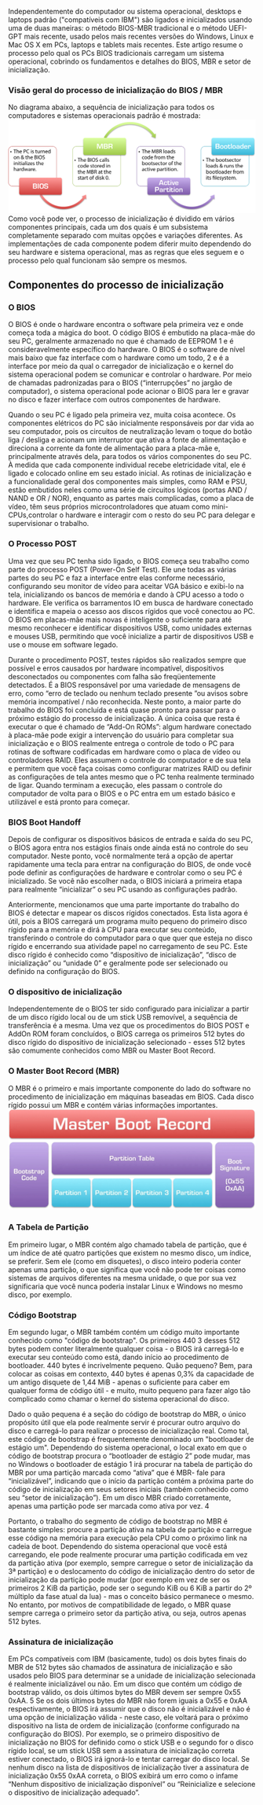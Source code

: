 
Independentemente do computador ou sistema operacional, desktops e laptops padrão ("compatíveis com IBM") são ligados e inicializados usando uma de duas maneiras: o método BIOS-MBR tradicional e o método UEFI-GPT mais recente, usado pelos mais recentes versões do Windows, Linux e Mac OS X em PCs, laptops e tablets mais recentes. Este artigo resume o processo pelo qual os PCs BIOS tradicionais carregam um sistema operacional, cobrindo os fundamentos e detalhes do BIOS, MBR e setor de inicialização.

### Visão geral do processo de inicialização do BIOS / MBR
No diagrama abaixo, a sequência de inicialização para todos os computadores e sistemas operacionais padrão é mostrada:
![](fotos/1-MBR-Boot-Sequence.png)
Como você pode ver, o processo de inicialização é dividido em vários componentes principais, cada um dos quais é um subsistema completamente separado com muitas opções e variações diferentes. As implementações de cada componente podem diferir muito dependendo do seu hardware e sistema operacional, mas as regras que eles seguem e o processo pelo qual funcionam são sempre os mesmos.

## Componentes do processo de inicialização
### O BIOS
O BIOS é onde o hardware encontra o software pela primeira vez e onde começa toda a mágica do boot. O  código BIOS é embutido na placa-mãe do seu PC, geralmente armazenado no que é chamado de EEPROM  1 e é consideravelmente específico do hardware. O BIOS é o software de nível mais baixo que faz interface com o hardware como um todo, 2 e é a interface por meio da qual o carregador de inicialização e o kernel do sistema operacional podem se comunicar e controlar o hardware. Por meio de chamadas padronizadas para o BIOS (“interrupções” no jargão de computador), o sistema operacional pode acionar o BIOS para ler e gravar no disco e fazer interface com outros componentes de hardware.

Quando o seu PC é ligado pela primeira vez, muita coisa acontece. Os componentes elétricos do PC são inicialmente responsáveis ​​por dar vida ao seu computador, pois os circuitos de neutralização levam o toque do botão liga / desliga e acionam um interruptor que ativa a fonte de alimentação e direciona a corrente da fonte de alimentação para a placa-mãe e, principalmente através dela, para todos os vários componentes do seu PC. À medida que cada componente individual recebe eletricidade vital, ele é ligado e colocado online em seu estado inicial. As rotinas de inicialização e a funcionalidade geral dos componentes mais simples, como RAM e PSU, estão embutidos neles como uma série de circuitos lógicos (portas AND / NAND e OR / NOR), enquanto as partes mais complicadas, como a placa de vídeo, têm seus próprios microcontroladores que atuam como mini-CPUs,controlar o hardware e interagir com o resto do seu PC para delegar e supervisionar o trabalho.

### O Processo POST
Uma vez que seu PC tenha sido ligado, o BIOS começa seu trabalho como parte do processo POST (Power-On Self Test). Ele une todas as várias partes do seu PC e faz a interface entre elas conforme necessário, configurando seu monitor de vídeo para aceitar VGA básico e exibi-lo na tela, inicializando os bancos de memória e dando à CPU acesso a todo o hardware. Ele verifica os barramentos IO em busca de hardware conectado e identifica e mapeia o acesso aos discos rígidos que você conectou ao PC. O BIOS em placas-mãe mais novas é inteligente o suficiente para até mesmo reconhecer e identificar dispositivos USB, como unidades externas e mouses USB, permitindo que você inicialize a partir de dispositivos USB e use o mouse em software legado.

Durante o procedimento POST, testes rápidos são realizados sempre que possível e erros causados ​​por hardware incompatível, dispositivos desconectados ou componentes com falha são freqüentemente detectados.  É a BIOS responsável por uma variedade de mensagens de erro, como “erro de teclado ou nenhum teclado presente ”ou avisos sobre memória incompatível / não reconhecida. Neste ponto, a maior parte do trabalho do BIOS foi concluída e está quase pronto para passar para o próximo estágio do processo de inicialização. A única coisa que resta é executar o que é chamado de “Add-On ROMs”: algum hardware conectado à placa-mãe pode exigir a intervenção do usuário para completar sua inicialização e o BIOS realmente entrega o controle de todo o PC para rotinas de software codificadas em hardware como o placa de vídeo ou controladores RAID. Eles assumem o controle do computador e de sua tela e permitem que você faça coisas como configurar matrizes RAID ou definir as configurações de tela antes mesmo que o PC tenha realmente terminado de ligar. Quando terminam a execução, eles passam o controle do computador de volta para o BIOS e o PC entra em um estado básico e utilizável e está pronto para começar.

### BIOS Boot Handoff
Depois de configurar os dispositivos básicos de entrada e saída do seu PC, o BIOS agora entra nos estágios finais onde ainda está no controle do seu computador. Neste ponto, você normalmente terá a opção de apertar rapidamente uma tecla para entrar na configuração do BIOS, de onde você pode definir as configurações de hardware e controlar como o seu PC é inicializado. Se você não escolher nada, o BIOS iniciará a primeira etapa para realmente “inicializar” o seu PC usando as configurações padrão.

Anteriormente, mencionamos que uma parte importante do trabalho do BIOS é detectar e mapear os discos rígidos conectados. Esta lista agora é útil, pois a BIOS carregará um programa muito pequeno do primeiro disco rígido para a memória e dirá à CPU para executar seu conteúdo, transferindo o controle do computador para o que quer que esteja no disco rígido e encerrando sua atividade papel no carregamento de seu PC. Este disco rígido é conhecido como “dispositivo de inicialização”, “disco de inicialização” ou “unidade 0” e geralmente pode ser selecionado ou definido na configuração do BIOS.

### O dispositivo de inicialização
Independentemente de o BIOS ter sido configurado para inicializar a partir de um disco rígido local ou de um stick USB removível, a sequência de transferência é a mesma. Uma vez que os procedimentos do BIOS POST e AddOn ROM foram concluídos, o BIOS carrega os primeiros 512 bytes do disco rígido do dispositivo de inicialização selecionado - esses 512 bytes são comumente conhecidos como MBR ou Master Boot Record.

### O Master Boot Record (MBR)
O MBR é o primeiro e mais importante componente do lado do software no procedimento de inicialização em máquinas baseadas em BIOS. Cada disco rígido possui um MBR e contém várias informações importantes.
![](2-Master-Boot-Record.png)
### A Tabela de Partição
Em primeiro lugar, o MBR contém algo chamado tabela de partição, que é um índice de até quatro partições que existem no mesmo disco, um índice, se preferir. Sem ele (como em disquetes), o disco inteiro poderia conter apenas uma partição, o que significa que você não pode ter coisas como sistemas de arquivos diferentes na mesma unidade, o que por sua vez significaria que você nunca poderia instalar Linux e Windows no mesmo disco, por exemplo.

### Código Bootstrap
Em segundo lugar, o MBR também contém um código muito importante conhecido como "código de bootstrap". Os primeiros 440 3  desses 512 bytes podem conter literalmente qualquer coisa - o BIOS irá carregá-lo e executar seu conteúdo como está, dando início ao procedimento de bootloader. 440 bytes é incrivelmente pequeno. Quão pequeno? Bem, para colocar as coisas em contexto, 440 bytes é apenas 0,3% da capacidade de um antigo disquete de 1,44 MiB - apenas o suficiente para caber em qualquer forma de código útil - e muito, muito pequeno para fazer algo tão complicado como chamar o kernel do sistema operacional do disco.

Dado o quão pequena é a seção do código de bootstrap do MBR, o único propósito útil que ela pode realmente servir é procurar outro arquivo do disco e carregá-lo para realizar o processo de inicialização real. Como tal, este código de bootstrap é frequentemente denominado um "bootloader de estágio um". Dependendo do sistema operacional, o local exato em que o código de bootstrap procura o “bootloader de estágio 2” pode mudar, mas no Windows o bootloader de estágio 1 irá procurar na tabela de partição do MBR por uma partição marcada como “ativa” que é MBR- fale para “inicializável”, indicando que o início da partição contém a próxima parte do código de inicialização em seus setores iniciais (também conhecido como seu “setor de inicialização”). Em um disco MBR criado corretamente, apenas uma partição pode ser marcada como ativa por vez. 4

Portanto, o trabalho do segmento de código de bootstrap no MBR é bastante simples: procure a partição ativa na tabela de partição e carregue esse código na memória para execução pela CPU como o próximo link na cadeia de boot. Dependendo do sistema operacional que você está carregando, ele pode realmente procurar uma partição codificada em vez da partição ativa (por exemplo, sempre carregue o setor de inicialização da 3ª partição) e o deslocamento do código de inicialização dentro do setor de inicialização da partição pode mudar (por exemplo em vez de ser os primeiros 2 KiB da partição, pode ser o segundo KiB ou 6 KiB a partir do 2º múltiplo da fase atual da lua) - mas o conceito básico permanece o mesmo. No entanto, por motivos de compatibilidade de legado, o MBR quase sempre carrega o primeiro setor da partição ativa, ou seja, outros apenas 512 bytes.

### Assinatura de inicialização
Em PCs compatíveis com IBM (basicamente, tudo) os dois bytes finais do MBR de 512 bytes são chamados de  assinatura de inicialização e são usados ​​pelo BIOS para determinar se a unidade de inicialização selecionada é realmente inicializável ou não. Em um disco que contém um código de bootstrap válido, os dois últimos bytes do MBR devem ser sempre 0x55 0xAA. 5 Se os dois últimos bytes do MBR não forem iguais a 0x55 e 0xAA respectivamente, o BIOS irá assumir que o disco não é inicializável e não é uma opção de inicialização válida - neste caso, ele voltará para o próximo dispositivo na lista de ordem de inicialização (conforme configurado na configuração do BIOS). Por exemplo, se o primeiro dispositivo de inicialização no BIOS for definido como o stick USB e o segundo for o disco rígido local, se um stick USB sem a assinatura de inicialização correta estiver conectado, o BIOS irá ignorá-lo e tentar carregar do disco local. Se nenhum disco na lista de dispositivos de inicialização tiver a assinatura de inicialização 0x55 0xAA correta, o BIOS exibirá um erro como o infame “Nenhum dispositivo de inicialização disponível” ou “Reinicialize e selecione o dispositivo de inicialização adequado”.












